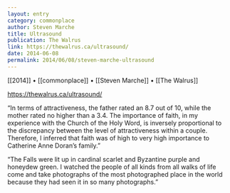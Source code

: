 ```yaml
---
layout: entry
category: commonplace
author: Steven Marche
title: Ultrasound
publication: The Walrus
link: https://thewalrus.ca/ultrasound/
date: 2014-06-08
permalink: 2014/06/08/steven-marche-ultrasound
---
```


[[2014]] • [[commonplace]] • [[Steven Marche]] • [[The Walrus]]

https://thewalrus.ca/ultrasound/

“In terms of attractiveness, the father rated an 8.7 out of 10, while the mother rated no higher than a 3.4. The importance of faith, in my experience with the Church of the Holy Word, is inversely proportional to the discrepancy between the level of attractiveness within a couple. Therefore, I inferred that faith was of high to very high importance to Catherine Anne Doran’s family.”

“The Falls were lit up in cardinal scarlet and Byzantine purple and honeydew green. I watched the people of all kinds from all walks of life come and take photographs of the most photographed place in the world because they had seen it in so many photographs.”
